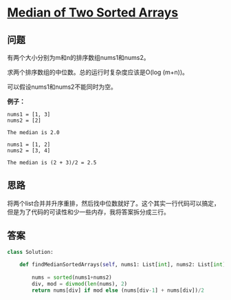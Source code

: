 # [Median of Two Sorted Arrays](https://leetcode.com/problems/median-of-two-sorted-arrays/)

## 问题

有两个大小分别为m和n的排序数组nums1和nums2。

求两个排序数组的中位数。总的运行时复杂度应该是O(log (m+n))。

可以假设nums1和nums2不能同时为空。

**例子：**

```
nums1 = [1, 3]
nums2 = [2]

The median is 2.0

nums1 = [1, 2]
nums2 = [3, 4]

The median is (2 + 3)/2 = 2.5
```

## 思路

将两个list合并并升序重排，然后找中位数就好了。这个其实一行代码可以搞定，但是为了代码的可读性和少一些内存，我将答案拆分成三行。

## 答案

```python
class Solution:
    
    def findMedianSortedArrays(self, nums1: List[int], nums2: List[int]) -> float:
        
        nums = sorted(nums1+nums2)
        div, mod = divmod(len(nums), 2)
        return nums[div] if mod else (nums[div-1] + nums[div])/2  
```

